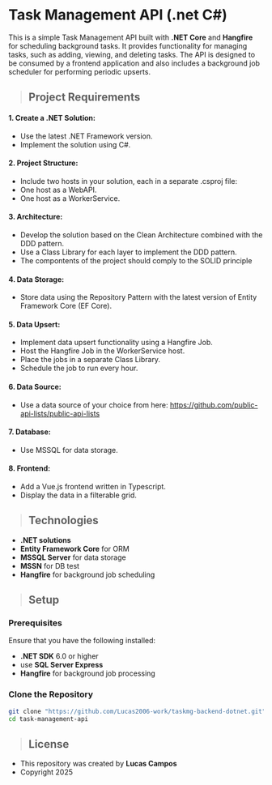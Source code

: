 # Task Management API (.net C#)

This is a simple Task Management API built with **.NET Core** and **Hangfire** for scheduling background tasks. It provides functionality for managing tasks, such as adding, viewing, and deleting tasks. The API is designed to be consumed by a frontend application and also includes a background job scheduler for performing periodic upserts.

> ## Project Requirements

#### 1. Create a .NET Solution:
- Use the latest .NET Framework version.
- Implement the solution using C#.
#### 2. Project Structure:
- Include two hosts in your solution, each in a separate .csproj file:
- One host as a WebAPI.
- One host as a WorkerService.
#### 3. Architecture:
- Develop the solution based on the Clean Architecture combined with the DDD pattern.
- Use a Class Library for each layer to implement the DDD pattern.
- The compontents of the project should comply to the SOLID principle
#### 4. Data Storage:
- Store data using the Repository Pattern with the latest version of Entity Framework Core (EF Core).
#### 5. Data Upsert:
- Implement data upsert functionality using a Hangfire Job.
- Host the Hangfire Job in the WorkerService host.
- Place the jobs in a separate Class Library.
- Schedule the job to run every hour.
#### 6. Data Source:
- Use a data source of your choice from here: https://github.com/public-api-lists/public-api-lists
#### 7. Database:
- Use MSSQL for data storage.
#### 8. Frontend:
- Add a Vue.js frontend written in Typescript.
- Display the data in a filterable grid.  

> ## Technologies

- **.NET solutions**
- **Entity Framework Core** for ORM
- **MSSQL Server** for data storage
- **MSSN** for DB test
- **Hangfire** for background job scheduling

> ## Setup

### Prerequisites

Ensure that you have the following installed:

- **.NET SDK** 6.0 or higher
- use **SQL Server Express**
- **Hangfire** for background job processing

### Clone the Repository

```bash
git clone "https://github.com/Lucas2006-work/taskmg-backend-dotnet.git"
cd task-management-api
```

> ## License

- This repository was created by **Lucas Campos**
- Copyright 2025